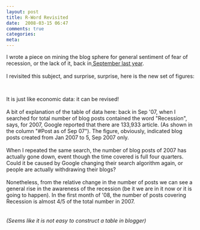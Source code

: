 ```yaml
---
layout: post
title: R-Word Revisited
date:  2008-03-15 06:47
comments: true
categories:
meta: 
---
```

I wrote a piece on mining the blog sphere for general sentiment of fear of recession, or the lack of it, back in<a href="http://thought-mixer.blogspot.com/2007/09/r-word.html"> September last year</a>.<br /><br />I revisited this subject, and surprise, surprise, here is the new set of figures:<br /><br /><a onblur="try {parent.deselectBloggerImageGracefully();} catch(e) {}" href="http://3.bp.blogspot.com/_j_Rnsthw-6Y/R9ribB4Su6I/AAAAAAAAAG4/xE9wZtZZU-I/s1600-h/table-recession.jpg"><img style="margin: 0px auto 10px; display: block; text-align: center; cursor: pointer;" src="http://3.bp.blogspot.com/_j_Rnsthw-6Y/R9ribB4Su6I/AAAAAAAAAG4/xE9wZtZZU-I/s400/table-recession.jpg" alt="" id="BLOGGER_PHOTO_ID_5177699675604695970" border="0" /></a><br />It is just like economic data: it can be revised!<br /><br />A bit of explanation of the table of data here: back in Sep '07, when I searched for total number of blog posts contained the word "Recession", says, for  2007,  Google reported that there are 133,933 article. (As shown in the column "#Post as of Sep 07").  The figure, obviously, indicated blog posts created from Jan 2007 to 5, Sep 2007 only.<br /><br />When I repeated the same search, the number of blog posts of 2007 has actually gone down, event though the time covered is full four quarters. Could it be caused by Google changing their search algorithm again, or people are actually withdrawing their blogs?<br /><br />Nonetheless, from the relative change in the number of posts we can see a general rise in the awareness of the recession (be it we are in it now or it is going to happen). In the first month of '08, the number of posts covering Recession is almost 4/5 of the total number in 2007.<br /><br /><br /><span style="font-style: italic;">(Seems like it is not easy to construct a table in blogger)</span>